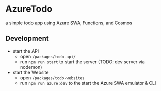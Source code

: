 # AzureTodo
a simple todo app using Azure SWA, Functions, and Cosmos

## Development

- start the API
  - open `/packages/todo-api/`
  - run `npm run start` to start the server (TODO: dev server via nodemon) 
- start the Website
  - open `/packages/todo-websites`
  - run `npm run azure:dev` to the start the Azure SWA emulator & CLI
